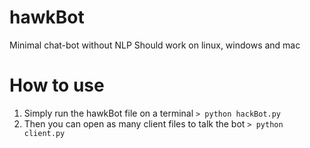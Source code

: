 # hawkBot
Minimal chat-bot without NLP
Should work on linux, windows and mac

# How to use
1) Simply run the hawkBot file on a terminal `> python hackBot.py`
2) Then you can open as many client files to talk the bot `> python client.py`
